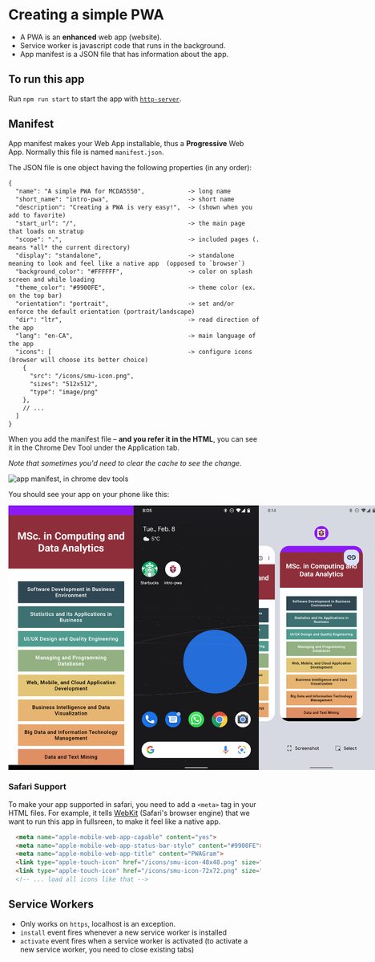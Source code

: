 # Creating a simple PWA

- A PWA is an **enhanced** web app (website).
- Service worker is javascript code that runs in the background.
- App manifest is a JSON file that has information about the app.

## To run this app
Run `npm run start` to start the app with [`http-server`](https://github.com/http-party/http-server#readme).  

## Manifest 
App manifest makes your Web App installable, thus a **Progressive** Web App. Normally this file is named `manifest.json`.

The JSON file is one object having the following properties (in any order): 
```
{
  "name": "A simple PWA for MCDA5550",            -> long name
  "short_name": "intro-pwa",                      -> short name
  "description": "Creating a PWA is very easy!",  -> (shown when you add to favorite) 
  "start_url": "/",                               -> the main page that loads on stratup
  "scope": ".",                                   -> included pages (. means *all* the current directory)
  "display": "standalone",                        -> standalone meaning to look and feel like a native app  (opposed to `browser`)
  "background_color": "#FFFFFF",                  -> color on splash screen and while loading
  "theme_color": "#9900FE",                       -> theme color (ex. on the top bar)
  "orientation": "portrait",                      -> set and/or enforce the default orientation (portrait/landscape)
  "dir": "ltr",                                   -> read direction of the app
  "lang": "en-CA",                                -> main language of the app
  "icons": [                                      -> configure icons (browser will choose its better choice)
    {
      "src": "/icons/smu-icon.png",
      "sizes": "512x512", 
      "type": "image/png"
    },
    // ...
  ]
}
```

When you add the manifest file – **and you refer it in the HTML**, you can see it in the Chrome Dev Tool under the Application tab. 

*Note that sometimes you'd need to clear the cache to see the change*.

![app manifest, in chrome dev tools](/screenshots/manifest-chrome-dev-tools.png)

You should see your app on your phone like this: 

<div style="display: flex">
    <img src="./screenshots/app-screenshot-on-pixel-phone.png" alt="app screenshot on pixel phone" width="250px" />
    <img src="./screenshots/app-icon-on-home-screen.png" alt="app icon on home screen" width="250px" />
    <img src="./screenshots/app-screenshot-2-on-pixel-phone.png" alt="app screenshot #2 on pixel phone" width="250px" />
</div>

### Safari Support 
To make your app supported in safari, you need to add a `<meta>` tag in your HTML files. For example, it tells [WebKit](https://webkit.org/) (Safari's browser engine) that we want to run this app in fullsreen, to make it feel like a native app.
```html
  <meta name="apple-mobile-web-app-capable" content="yes">
  <meta name="apple-mobile-web-app-status-bar-style" content="#9900FE">
  <meta name="apple-mobile-web-app-title" content="PWAGram">
  <link type="apple-touch-icon" href="/icons/smu-icon-48x48.png" size="48x48">
  <link type="apple-touch-icon" href="/icons/smu-icon-72x72.png" size="72x72">
  <!-- ... load all icons like that -->
```

## Service Workers
- Only works on `https`, localhost is an exception.
- `install` event fires whenever a new service worker is installed
- `activate` event fires when a service worker is activated (to activate a new service worker, you need to close existing tabs)

